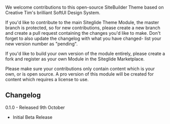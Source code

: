 We welcome contributions to this open-source SiteBuilder Theme based on Creative Tim's brilliant SoftUI Design System. 

If you'd like to contribute to the main Siteglide Theme Module, the master branch is protected, so for new contributions, please create a new branch and create a pull request containing the changes you'd like to make. Don't forget to also update the changelog with what you have changed- list your new version number as "pending".

If you'd like to build your own version of the module entirely, please create a fork and register as your own Module in the Siteglide Marketplace.

Please make sure your contributions only contain content which is your own, or is open source. A pro version of this module will be created for content which requires a license to use. 

## Changelog

0.1.0 - Released 9th October

- Initial Beta Release
